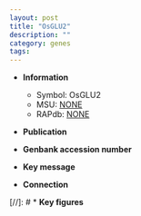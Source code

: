 ```yaml
---
layout: post
title: "OsGLU2"
description: ""
category: genes
tags: 
---
```


* **Information**  
    + Symbol: OsGLU2  
    + MSU: [NONE](http://rice.uga.edu/cgi-bin/ORF_infopage.cgi?orf=NONE)  
    + RAPdb: [NONE](http://rapdb.dna.affrc.go.jp/viewer/gbrowse_details/irgsp1?name=NONE)  

* **Publication**  

* **Genbank accession number**  

* **Key message**  

* **Connection**  

[//]: # * **Key figures**  


